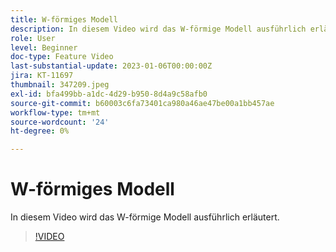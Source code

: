 ```yaml
---
title: W-förmiges Modell
description: In diesem Video wird das W-förmige Modell ausführlich erläutert.
role: User
level: Beginner
doc-type: Feature Video
last-substantial-update: 2023-01-06T00:00:00Z
jira: KT-11697
thumbnail: 347209.jpeg
exl-id: bfa499bb-a1dc-4d29-b950-8d4a9c58afb0
source-git-commit: b60003c6fa73401ca980a46ae47be00a1bb457ae
workflow-type: tm+mt
source-wordcount: '24'
ht-degree: 0%

---
```


# W-förmiges Modell

In diesem Video wird das W-förmige Modell ausführlich erläutert.

>[!VIDEO](https://video.tv.adobe.com/v/347209/?quality=12&learn=on)
